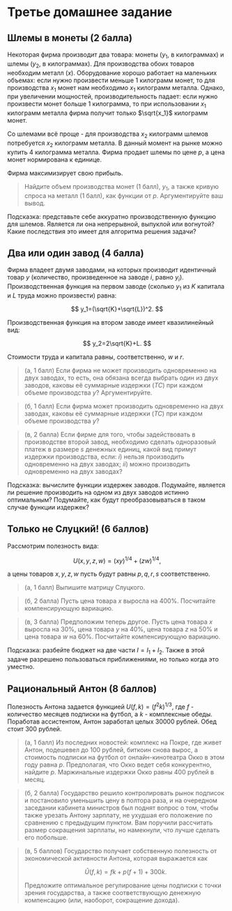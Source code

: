 # Третье домашнее задание

## Шлемы в монеты (2 балла)

Некоторая фирма производит два товара: монеты ($y_1$, в килограммах) и шлемы ($y_2$, в килограммах). Для производства обоих товаров необходим металл ($x$). Оборудование хорошо работает на маленьких объемах: если нужно произвести меньше $1$ килограмм монет, то для производства $x_1$ монет нам необходимо $x_1$ килограмм металла. Однако, при увеличении мощностей, производительность падает: если нужно произвести монет больше $1$ килограмма, то при использовании $x_1$ килограмм металла фирма получит только $\sqrt{x_1}$ килограмм монет.

Со шлемами всё проще - для производства $x_2$ килограмм шлемов потребуется $x_2$ килограмм металла. В данный момент на рынке можно купить $4$ килограмма металла. Фирма продает шлемы по цене $p$, а цена монет нормирована к единице.

Фирма максимизирует свою прибыль.

> Найдите объем производства монет (1 балл), $y_1$, а также кривую спроса на металл (1 балл), как функции от $p$. Аргументируйте ваш вывод.

Подсказка: представьте себе аккуратно производственную функцию для шлемов. Является ли она непрерывной, выпуклой или вогнутой? Какие последствия это имеет для алгоритма решения задачи?

## Два или один завод (4 балла)

Фирма владеет двумя заводами, на которых производит идентичный товар $y$ (количество, произведенное на заводе $i$, равно $y_i$). Производственная функция на первом заводе (сколько $y_1$ из $K$ капитала и $L$ труда можно произвести) равна:

$$
y_1=(\sqrt{K}+\sqrt{L})^2.
$$

Производственная функция на втором заводе имеет квазилинейный вид:

$$
y_2=2\sqrt{K}+L.
$$

Стоимости труда и капитала равны, соответственно, $w$ и $r$.

> (а, 1 балл) Если фирма не может производить одновременно на двух заводах, то есть, она обязана всегда выбрать один из двух заводов, каковы её суммарные издержки $(TC)$ при каждом объеме производства $y$? Аргументируйте.

> (б, 1 балл) Если фирма может производить одновременно на двух заводах, каковы её суммарные издержки $(TC)$ при каждом объеме производства $y$?

> (в, 2 балла) Если фирме для того, чтобы задействовать в производстве второй завод, необходимо сделать одноразовый платеж в размере $s$ денежных единиц, какой вид примут издержки производства, если: $i)$ нельзя производить одновременно на двух заводах; $ii)$ можно производить одновременно на двух заводах?

Подсказка: вычислите функции издержек заводов. Подумайте, является ли решение производить на одном из двух заводов истинно оптимальным? Подумайте, как будут преобразовываться в таком случае функции издержек?

## Только не Слуцкий! (6 баллов)

Рассмотрим полезность вида:

$$ U(x, y, z, w) = (xy)^{1/4} + (zw)^{1/4},$$

а цены товаров $x,y,z,w$ пусть будут равны $p,q,r,s$ соответственно.

> (а, 1 балл) Выпишите матрицу Слуцкого.

> (б, 2 балла) Пусть цена товара $x$ выросла на 400\%. Посчитайте компенсирующую вариацию.

> (в, 3 балла) Предположим теперь другое. Пусть цена товара $x$ выросла на 30\%, цена товара $y$ на 40\%, цена товара $z$ на 50\% и цена товара $w$ на 60\%. Посчитайте компенсирующую вариацию.

Подсказка: разбейте бюджет на две части $I = I_1 + I_2$. Также в этой задаче разрешено пользоваться приближениями, но только когда это уместно.

## Рациональный Антон (8 баллов)

Полезность Антона задается функцией $U(f, k) = (f^2 k)^{1/3}$, где $f$ - количество месяцев подписки на футбол, а $k$ - комплексные обеды. Поработав ассистентом, Антон заработал целых 30000 рублей. Обед стоит 300 рублей.

> (a, 1 балл) Из последних новостей: комплекс на Покре, где живет Антон, подешевел до 100 рублей, биткоин снова вырос, а стоимость подписки на футбол от онлайн-кинотеатра Окко в этом году равна $p$. Предполагая, что Окко ведет себя конкурентно, найдите $p$. Маржинальные издержки Окко равны 400 рублей в месяц.

> (б, 2 балла) Государство решило контролировать рынок подписок и постановило уменьшить цену в полтора раза, и на очередном заседании кабинета министров был поднят вопрос о том, чтобы также урезать Антону зарплату, не ухудшая его положение по сравнению с предыдущим пунктом. Вам поручили рассчитать размер сокращения зарплаты, но намекнули, что лучше сделать его побольше.

> (в, 5 баллов) Государство получает собственную полезность от экономической активности Антона, которая выражается как
> 
> $$\hat U(f, k) = fk + p (f + 1) + 300k.$$ 
> 
> Предложите оптимальное регулирование цены подписки с точки зрения государства, а также соответствующую денежную компенсацию (или, наоборот, сокращение дохода).